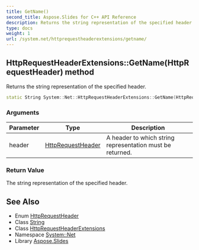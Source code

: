 ```yaml
---
title: GetName()
second_title: Aspose.Slides for C++ API Reference
description: Returns the string representation of the specified header.
type: docs
weight: 1
url: /system.net/httprequestheaderextensions/getname/
---
```

## HttpRequestHeaderExtensions::GetName(HttpRequestHeader) method


Returns the string representation of the specified header.

```cpp
static String System::Net::HttpRequestHeaderExtensions::GetName(HttpRequestHeader header)
```


### Arguments

| Parameter | Type | Description |
| --- | --- | --- |
| header | [HttpRequestHeader](../../httprequestheader/) | A header to which string representation must be returned. |

### Return Value

The string representation of the specified header.

## See Also

* Enum [HttpRequestHeader](../../httprequestheader/)
* Class [String](../../../system/string/)
* Class [HttpRequestHeaderExtensions](../)
* Namespace [System::Net](../../)
* Library [Aspose.Slides](../../../)